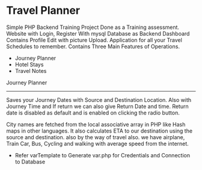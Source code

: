 # Travel Planner

Simple PHP Backend Training Project Done as a Training assessment. Website with Login, Register With mysql Database as Backend
Dashboard Contains Profile Edit with picture Upload.
Application for all your Travel Schedules to remember.
Contains Three Main Features of Operations.

- Journey Planner
- Hotel Stays
- Travel Notes

Journey Planner

---
Saves your Journey Dates with Source and Destination Location. Also with Journey Time and If return we can also give Return Date and time. Return date is disabled as default and is enabled on clicking the radio button.

City names are fetched from the local associative array in PHP like Hash maps in other languages. It also calculates ETA to our destination using the source and destination. also by the way of travel also. we have airplane, Train Car, Bus, Cycling and walking with average speed from the internet.

- Refer varTemplate to Generate var.php for Credentials and Connection to Database
